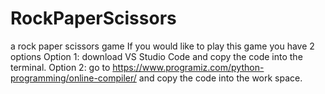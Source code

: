 # RockPaperScissors
a rock paper scissors game
If you would like to play this game you have 2 options
Option 1:  download VS Studio Code and copy the code into the terminal.
Option 2: go to https://www.programiz.com/python-programming/online-compiler/ and copy the code into the work space.

